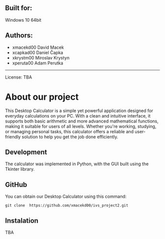 Built for:
-----------

Windows 10 64bit

Authors:
-----------

- xmacekd00 David Macek
- xcapkad00 Daniel Čapka
- xkrystm00 Miroslav Krystyn
- xperuta00 Adam Perutka

-----------
License:
TBA

# About our project
This Desktop Calculator is a simple yet powerful application designed for everyday calculations on your PC. With a clean and intuitive interface, it supports both basic arithmetic and more advanced mathematical functions, making it suitable for users of all levels. Whether you're working, studying, or managing personal tasks, this calculator offers a reliable and user-friendly solution to help you get the job done efficiently.

## Development
The calculator was implemented in Python, with the GUI built using the Tkinter library. 

## GitHub
You can obtain our Desktop Calculator using this command:

`git clone  https://github.com/xmacekd00/ivs_project2.git`

## Instalation
TBA
